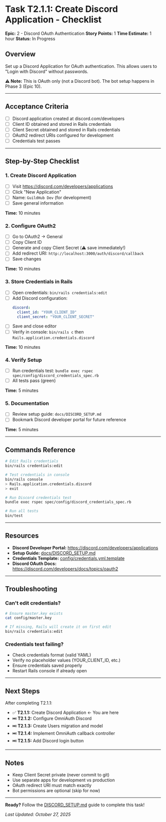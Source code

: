# Task T2.1.1: Create Discord Application - Checklist

**Epic:** 2 - Discord OAuth Authentication
**Story Points:** 1
**Time Estimate:** 1 hour
**Status:** In Progress

## Overview

Set up a Discord Application for OAuth authentication. This allows users to "Login with Discord" without passwords.

**⚠️ Note:** This is OAuth only (not a Discord bot). The bot setup happens in Phase 3 (Epic 10).

---

## Acceptance Criteria

- [ ] Discord application created at discord.com/developers
- [ ] Client ID obtained and stored in Rails credentials
- [ ] Client Secret obtained and stored in Rails credentials
- [ ] OAuth2 redirect URIs configured for development
- [ ] Credentials test passes

---

## Step-by-Step Checklist

### 1. Create Discord Application

- [ ] Visit https://discord.com/developers/applications
- [ ] Click "New Application"
- [ ] Name: `GuildHub Dev` (for development)
- [ ] Save general information

**Time:** 10 minutes

### 2. Configure OAuth2

- [ ] Go to OAuth2 → General
- [ ] Copy Client ID
- [ ] Generate and copy Client Secret (⚠️ save immediately!)
- [ ] Add redirect URI: `http://localhost:3000/auth/discord/callback`
- [ ] Save changes

**Time:** 10 minutes

### 3. Store Credentials in Rails

- [ ] Open credentials: `bin/rails credentials:edit`
- [ ] Add Discord configuration:
  ```yaml
  discord:
    client_id: "YOUR_CLIENT_ID"
    client_secret: "YOUR_CLIENT_SECRET"
  ```
- [ ] Save and close editor
- [ ] Verify in console: `bin/rails c` then `Rails.application.credentials.discord`

**Time:** 10 minutes

### 4. Verify Setup

- [ ] Run credentials test: `bundle exec rspec spec/config/discord_credentials_spec.rb`
- [ ] All tests pass (green)

**Time:** 5 minutes

### 5. Documentation

- [ ] Review setup guide: `docs/DISCORD_SETUP.md`
- [ ] Bookmark Discord developer portal for future reference

**Time:** 5 minutes

---

## Commands Reference

```bash
# Edit Rails credentials
bin/rails credentials:edit

# Test credentials in console
bin/rails console
> Rails.application.credentials.discord
> exit

# Run Discord credentials test
bundle exec rspec spec/config/discord_credentials_spec.rb

# Run all tests
bin/test
```

---

## Resources

- **Discord Developer Portal:** https://discord.com/developers/applications
- **Setup Guide:** [docs/DISCORD_SETUP.md](../DISCORD_SETUP.md)
- **Credentials Template:** [config/credentials.yml.template](../../config/credentials.yml.template)
- **Discord OAuth Docs:** https://discord.com/developers/docs/topics/oauth2

---

## Troubleshooting

### Can't edit credentials?

```bash
# Ensure master.key exists
cat config/master.key

# If missing, Rails will create it on first edit
bin/rails credentials:edit
```

### Credentials test failing?

- Check credentials format (valid YAML)
- Verify no placeholder values (YOUR_CLIENT_ID, etc.)
- Ensure credentials saved properly
- Restart Rails console if already open

---

## Next Steps

After completing T2.1.1:

- ✅ **T2.1.1:** Create Discord Application ← You are here
- ⏭️ **T2.1.2:** Configure OmniAuth Discord
- ⏭️ **T2.1.3:** Create Users migration and model
- ⏭️ **T2.1.4:** Implement OmniAuth callback controller
- ⏭️ **T2.1.5:** Add Discord login button

---

## Notes

- Keep Client Secret private (never commit to git)
- Use separate apps for development vs production
- OAuth redirect URI must match exactly
- Bot permissions are optional (skip for now)

---

**Ready?** Follow the [DISCORD_SETUP.md](../DISCORD_SETUP.md) guide to complete this task!

*Last Updated: October 27, 2025*
